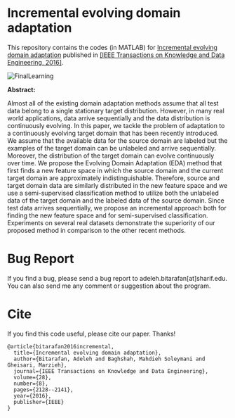# Incremental evolving domain adaptation

This repository contains the codes (in MATLAB) for [Incremental evolving domain adaptation](https://ieeexplore.ieee.org/document/7448405) published in [[IEEE Transactions on Knowledge and Data Engineering, 2016]](https://ieeexplore.ieee.org/xpl/RecentIssue.jsp?punumber=69).

![FinalLearning](https://github.com/AdelehBitarafan/EDA/assets/70052073/031d50e5-8311-4caf-a93d-80fee0bf9ba7.png)


**Abstract:**

Almost all of the existing domain adaptation methods assume that all test data belong to a single stationary target distribution. However, in many real world applications, data arrive sequentially and the data distribution is continuously evolving. In this paper, we tackle the problem of adaptation to a continuously evolving target domain that has been recently introduced. We assume that the available data for the source domain are labeled but the examples of the target domain can be unlabeled and arrive sequentially. Moreover, the distribution of the target domain can evolve continuously over time. We propose the Evolving Domain Adaptation (EDA) method that first finds a new feature space in which the source domain and the current target domain are approximately indistinguishable. Therefore, source and target domain data are similarly distributed in the new feature space and we use a semi-supervised classification method to utilize both the unlabeled data of the target domain and the labeled data of the source domain. Since test data arrives sequentially, we propose an incremental approach both for finding the new feature space and for semi-supervised classification. Experiments on several real datasets demonstrate the superiority of our proposed method in comparison to the other recent methods.


# Bug Report

If you find a bug, please send a bug report to adeleh.bitarafan[at]sharif.edu. You can also send me any comment or suggestion about the program.
        

# Cite
If you find this code useful, please cite our paper. Thanks!

```
@article{bitarafan2016incremental,
  title={Incremental evolving domain adaptation},
  author={Bitarafan, Adeleh and Baghshah, Mahdieh Soleymani and Gheisari, Marzieh},
  journal={IEEE Transactions on Knowledge and Data Engineering},
  volume={28},
  number={8},
  pages={2128--2141},
  year={2016},
  publisher={IEEE}
}
```
